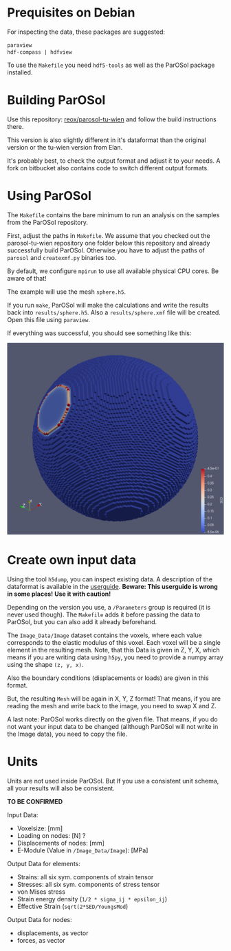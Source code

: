 Prequisites on Debian
====================
For inspecting the data, these packages are suggested:

    paraview
    hdf-compass | hdfview

To use the `Makefile` you need `hdf5-tools` as well as the ParOSol package
installed.

Building ParOSol
================

Use this repository: [reox/parosol-tu-wien](https://github.com/reox/parosol-tu-wien)
and follow the build instructions there.

This version is also slightly different in it's dataformat than the original
version or the tu-wien version from Elan.

It's probably best, to check the output format and adjust it to your needs.
A fork on bitbucket also contains code to switch different output formats.

Using ParOSol
=============

The `Makefile` contains the bare minimum to run an analysis on the samples from
the ParOSol repository.

First, adjust the paths in `Makefile`. We assume that you checked out the
parosol-tu-wien repository one folder below this repository and already
successfully build ParOSol.
Otherwise you have to adjust the paths of `parosol` and `createxmf.py` binaries
too.

By default, we configure `mpirun` to use all available physical CPU cores. Be
aware of that!

The example will use the mesh `sphere.h5`.

If you run `make`, ParOSol will make the calculations and write the results back
into `results/sphere.h5`. Also a `results/sphere.xmf` file will be created.
Open this file using `paraview`.

If everything was successful, you should see something like this:

![Image of sphere.h5](/images/deathstar.png)

Create own input data
=====================

Using the tool `h5dump`, you can inspect existing data.
A description of the dataformat is available in the [userguide](https://github.com/reox/parosol-tu-wien/blob/master/doc/userguide.mkd#file-format).
**Beware: This userguide is wrong in some places! Use it with caution!**

Depending on the version you use, a `/Parameters` group is required (it is never
used though).
The `Makefile` adds it before passing the data to ParOSol, but you can also add
it already beforehand.

The `Image_Data/Image` dataset contains the voxels, where each value corresponds
to the elastic modulus of this voxel.
Each voxel will be a single element in the resulting mesh.
Note, that this Data is given in Z, Y, X, which means if you are writing data
using `h5py`, you need to provide a numpy array using the shape `(z, y, x)`.

Also the boundary conditions (displacements or loads) are given in this format.

But, the resulting `Mesh` will be again in X, Y, Z format! That means, if you
are reading the mesh and write back to the image, you need to swap X and Z.

A last note: ParOSol works directly on the given file. That means, if you do not
want your input data to be changed (allthough ParOSol will not write in the
Image data), you need to copy the file.

Units
=====

Units are not used inside ParOSol. But If you use a consistent unit schema, all
your results will also be consistent.

**TO BE CONFIRMED**

Input Data:

* Voxelsize: [mm]
* Loading on nodes: [N] ?
* Displacements of nodes: [mm]
* E-Module (Value in `/Image_Data/Image`): [MPa]

Output Data for elements:

* Strains: all six sym. components of strain tensor
* Stresses: all six sym. components of stress tensor
* von Mises stress
* Strain energy density (`1/2 * sigma_ij * epsilon_ij`)
* Effective Strain (`sqrt(2*SED/YoungsMod`)

Output Data for nodes:

* displacements, as vector
* forces, as vector

